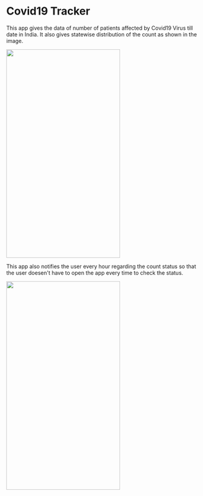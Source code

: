 # Covid19 Tracker
This app gives the data of number of patients affected by Covid19 Virus till date in India. It also gives statewise distribution of the count as shown in the image.

<img src="https://user-images.githubusercontent.com/45118110/79792126-044bbb00-836c-11ea-9a4f-fbf0097c6366.png" width="300" height="550" />

This app also notifies the user every hour regarding the count status so that the user doesen't have to open the app every time to check the status. 

<img src="https://user-images.githubusercontent.com/45118110/79792817-2c87e980-836d-11ea-8af7-5cf01ba77c4a.png" width="300" height="550" />
